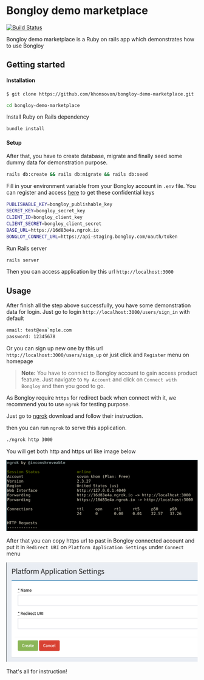 # Bongloy demo marketplace
[![Build Status](https://travis-ci.org/khomsovon/bongloy-demo-marketplace.svg?branch=master)](https://travis-ci.org/khomsovon/bongloy-demo-marketplace)

Bongloy demo marketplace is a Ruby on rails app which demonstrates how to use Bongloy

## Getting started

#### Installation

    $ git clone https://github.com/khomsovon/bongloy-demo-marketplace.git
  ```sh
  cd bongloy-demo-marketplace
  ```
  Install Ruby on Rails dependency
  ```sh
  bundle install
  ```
#### Setup
  After that, you have to create database, migrate and finally seed some dummy data for demonstration purpose.
  ```sh
  rails db:create && rails db:migrate && rails db:seed
  ```

Fill in your environment variable from your Bongloy account in `.env` file.
You can register and access [here](https://staging-sandbox.bongloy.com) to get these confidential keys
```sh
PUBLISHABLE_KEY=bongloy_publishable_key
SECRET_KEY=bongloy_secret_key
CLIENT_ID=bongloy_client_key
CLIENT_SECRET=bongloy_client_secret
BASE_URL=https://16d83e4a.ngrok.io
BONGLOY_CONNECT_URL=https://api-staging.bongloy.com/oauth/token
```

Run Rails server
```sh
rails server
```
Then you can access application by this url `http://localhost:3000`

## Usage

After finish all the step above successfully, you have some demonstration data for login.
Just go to login `http://localhost:3000/users/sign_in` with default

```sh
email: test@exa`mple.com
password: 12345678
```
Or you can sign up new one by this url `http://localhost:3000/users/sign_up` or just click and `Register` menu on homepage

> **Note:** You have to connect to Bongloy account to gain access product feature.
Just navigate to `My Account` and click on  `Connect with Bongloy` and then you good to go.

As Bongloy require `https` for redirect back when connect with it, we recommend you to use `ngrok` for testing purpose.

Just go to [ngrok](https://ngrok.com) download and follow their instruction.

then you can run `ngrok` to serve this application.

```sh
./ngrok http 3000
```

You will get both http and https url like image below

<img src="app/assets/images/screenshots/ngrok.png" width="600">

After that you can copy https url to past in Bongloy connected account and put it in `Redirect URI` on `Platform Application Settings` under `Connect` menu

<img src="app/assets/images/screenshots/redirect_url.png" width="600">

That's all for instruction!
